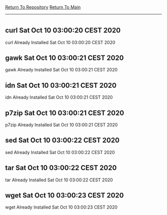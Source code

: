 [Return To Repository](https://github.com/bast69/piholeparser/)
[Return To Main](https://github.com/bast69/piholeparser/blob/master/RecentRunLogs/Mainlog.md)
____________________________________
# 
## curl Sat Oct 10 03:00:20 CEST 2020
curl Already Installed Sat Oct 10 03:00:20 CEST 2020
## gawk Sat Oct 10 03:00:21 CEST 2020
gawk Already Installed Sat Oct 10 03:00:21 CEST 2020
## idn Sat Oct 10 03:00:21 CEST 2020
idn Already Installed Sat Oct 10 03:00:21 CEST 2020
## p7zip Sat Oct 10 03:00:21 CEST 2020
p7zip Already Installed Sat Oct 10 03:00:21 CEST 2020
## sed Sat Oct 10 03:00:22 CEST 2020
sed Already Installed Sat Oct 10 03:00:22 CEST 2020
## tar Sat Oct 10 03:00:22 CEST 2020
tar Already Installed Sat Oct 10 03:00:22 CEST 2020
## wget Sat Oct 10 03:00:23 CEST 2020
wget Already Installed Sat Oct 10 03:00:23 CEST 2020
